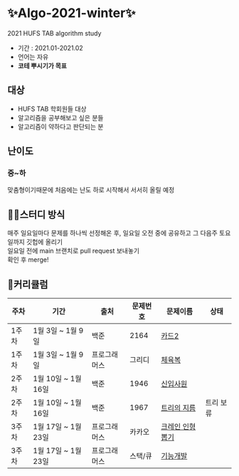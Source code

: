 # ✨Algo-2021-winter✨
2021 HUFS TAB algorithm study  
- 기간 : 2021.01-2021.02
- 언어는 자유  
- **코테 뿌시기가 목표**
  
  
## 대상   
* HUFS TAB 학회원들 대상  
* 알고리즘을 공부해보고 싶은 분들  
* 알고리즘이 약하다고 판단되는 분
  
  
## 난이도
### 중~하  
맞춤형이기때문에 처음에는 난도 하로 시작해서 서서히 올릴 예정
  
  
## ✍🏻스터디 방식
매주 일요일마다 문제를 하나씩 선정해온 후, 일요일 오전 중에 공유하고 그 다음주 토요일까지 깃헙에 올리기  
일요일 전에 main 브랜치로 pull request 보내놓기  
확인 후 merge!
  
  
## 📖커리큘럼

주차 | 기간 | 출처 | 문제번호 | 문제이름 | 상태
---- | ---- | ---- | -------- | ------- | ------- 
1주차 | 1월 3일 ~ 1월 9일 | 백준 | 2164 | [카드2](https://www.acmicpc.net/problem/2164)
1주차 | 1월 3일 ~ 1월 9일 | 프로그래머스 | 그리디 | [체육복](https://programmers.co.kr/learn/courses/30/lessons/42862?language=python3)
2주차 | 1월 10일 ~ 1월 16일 | 백준 | 1946 | [신입사원](https://www.acmicpc.net/problem/1946) |
2주차 | 1월 10일 ~ 1월 16일 | 백준 | 1967 | [트리의 지름](https://www.acmicpc.net/problem/1967) | 트리 보류 |
3주차 | 1월 17일 ~ 1월 23일 | 프로그래머스 | 카카오 | [크레인 인형뽑기](https://programmers.co.kr/learn/courses/30/lessons/64061) |
3주차 | 1월 17일 ~ 1월 23일 | 프로그래머스 | 스택/큐 | [기능개발](https://programmers.co.kr/learn/courses/30/lessons/42586) |
